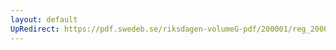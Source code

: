 ```yaml
---
layout: default
UpRedirect: https://pdf.swedeb.se/riksdagen-volumeG-pdf/200001/reg_200001/reg_200001_0209.pdf
---
```

